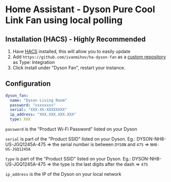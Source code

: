 # Home Assistant - Dyson Pure Cool Link Fan using local polling

## Installation (HACS) - Highly Recommended
1. Have [HACS](https://github.com/custom-components/hacs) installed, this will allow you to easily update
2. Add `https://github.com/ivanmihov/ha-dyson-fan` as a [custom repository](https://custom-components.github.io/hacs/usage/settings/#add-custom-repositories) as Type: Integration
3. Click install under "Dyson Fan", restart your instance.

## Configuration

```yaml
dyson_fan:
  name: "Dyson Living Room"
  password: "xxxxxxxx"
  serial: "XXX-XX-XXXXXXXX"
  ip_address: "XXX.XXX.XXX.XXX"
  type: XXX
```

```password``` is the "Product Wi-Fi Password" listed on your Dyson

```serial``` is part of the "Product SSID" listed on your Dyson. Eg.: DYSON-NH8-US-JGQ1245A-475 => the serial number is between ```DYSON``` and ```475``` => ```NH8-US-JGQ1245A```

```type``` is part of the "Product SSID" listed on your Dyson. Eg.: DYSON-NH8-US-JGQ1245A-475 => the type is the last digits after the dash => ```475```

```ip_address``` is the IP of the Dyson on your local network